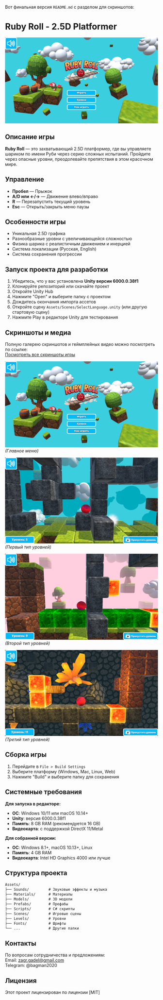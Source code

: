 Вот финальная версия `README.md` с разделом для скриншотов:

# Ruby Roll - 2.5D Platformer

![Ruby Roll Banner](Screenshots/ru_98723.png)  

## Описание игры

**Ruby Roll** — это захватывающий 2.5D платформер, где вы управляете шариком по имени Руби через серию сложных испытаний. Пройдите через опасные уровни, преодолевайте препятствия в этом красочном мире.

## Управление

- **Пробел** — Прыжок
- **A/D или ←/→** — Движение влево/вправо
- **R** — Перезапустить текущий уровень
- **Esc** — Открыть/закрыть меню паузы

## Особенности игры

- Уникальная 2.5D графика
- Разнообразные уровни с увеличивающейся сложностью
- Физика шарика с реалистичным движением и инерцией
- Система локализации (Русская, English)
- Система сохранения прогрессии

## Запуск проекта для разработки

1. Убедитесь, что у вас установлена **Unity версии 6000.0.38f1**
2. Клонируйте репозиторий или скачайте проект
3. Откройте Unity Hub
4. Нажмите "Open" и выберите папку с проектом
5. Дождитесь окончания импорта ассетов
6. Откройте сцену `Assets/Scenes/SelectLanguage.unity` (или другую стартовую сцену)
7. Нажмите Play в редакторе Unity для тестирования

## Скриншоты и медиа

Полную галерею скриншотов и геймплейных видео можно посмотреть по ссылке:  
[Посмотреть все скриншоты игры](https://github.com/BagmanG/Ball-Game-Platformer/tree/main/Screenshots)  

![Gameplay 1](Screenshots/ru_98723.png)  
*(Главное меню)*

![Gameplay 2](Screenshots/ru_862721.png)  
*(Первый тип уровней)*

![Gameplay 3](Screenshots/ru_892540.png)  
*(Второй тип уровней)*

![Gameplay 3](Screenshots/ru_647399.png)  
*(Третий тип уровней)*

## Сборка игры

1. Перейдите в `File > Build Settings`
2. Выберите платформу (Windows, Mac, Linux, Web)
3. Нажмите "Build" и выберите папку для сохранения

## Системные требования

**Для запуска в редакторе:**
- **ОС**: Windows 10/11 или macOS 10.14+
- **Unity**: версия 6000.0.38f1
- **Память**: 8 GB RAM (рекомендуется 16 GB)
- **Видеокарта**: с поддержкой DirectX 11/Metal

**Для собранной версии:**
- **ОС**: Windows 8.1+, macOS 10.13+, Linux
- **Память**: 4 GB RAM
- **Видеокарта**: Intel HD Graphics 4000 или лучше

## Структура проекта

```
Assets/
├── Sounds/         # Звуковые эффекты и музыка
├── Materials/      # Материалы
├── Models/         # 3D модели
├── Prefabs/        # Префабы
├── Scripts/        # C# скрипты
├── Scenes/         # Игровые сцены
├── Levels/         # Уровни
├── Fonts/          # Шрифты
└── ...             # Другие папки
```

## Контакты

По вопросам сотрудничества и предложениям:  
Email: [zagr.gadel@gmail.com](mailto:zagr.gadel@gmail.com)  
Telegram: @bagman2020

## Лицензия

Этот проект лицензирован по лицензии [MIT]